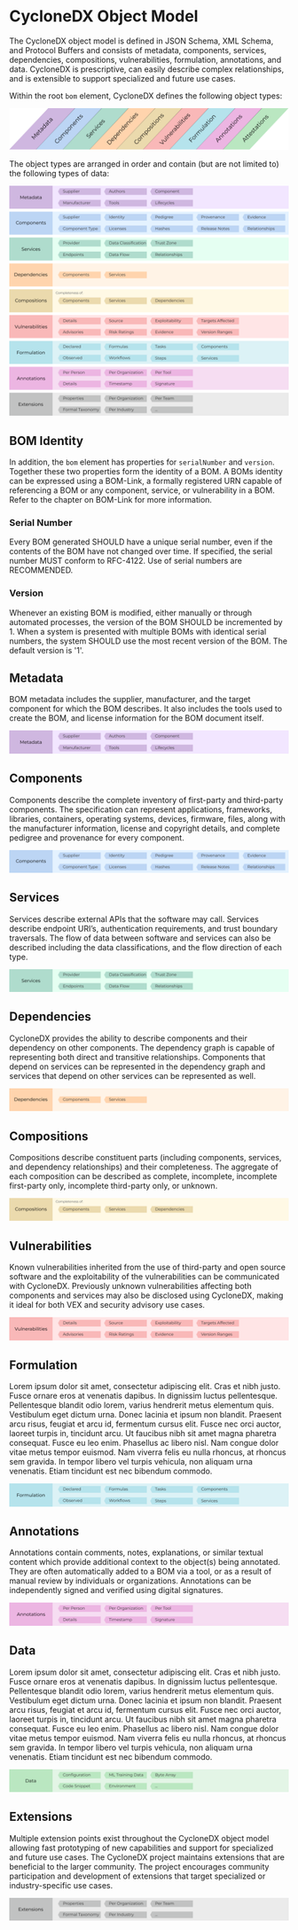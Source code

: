 # CycloneDX Object Model
The CycloneDX object model is defined in JSON Schema, XML Schema, and Protocol Buffers and consists of metadata,
components, services, dependencies, compositions, vulnerabilities, formulation, annotations, and data. CycloneDX is 
prescriptive, can easily describe complex relationships, and is extensible to support specialized and future use cases.

Within the root `bom` element, CycloneDX defines the following object types:

![BOM Metadata](../../images/Object-Model/CycloneDX-Object-Type-Overview_with-Attestations.svg)

The object types are arranged in order and contain (but are not limited to) the following types of data:

![CycloneDX Object Model](../../images/CycloneDX-Object-Model-Swimlane.svg)


## BOM Identity
In addition, the `bom` element has properties for `serialNumber` and `version`. Together these two properties form the
identity of a BOM. A BOMs identity can be expressed using a BOM-Link, a formally registered URN capable of referencing
a BOM or any component, service, or vulnerability in a BOM. Refer to the chapter on BOM-Link for more information.

### Serial Number
Every BOM generated SHOULD have a unique serial number, even if the contents of the BOM have not changed over time. 
If specified, the serial number MUST conform to RFC-4122. Use of serial numbers are RECOMMENDED.

### Version
Whenever an existing BOM is modified, either manually or through automated processes, the version of the BOM SHOULD be 
incremented by 1. When a system is presented with multiple BOMs with identical serial numbers, the system SHOULD use 
the most recent version of the BOM. The default version is '1'.

## Metadata
BOM metadata includes the supplier, manufacturer, and the target component for which the BOM describes. It also includes
the tools used to create the BOM, and license information for the BOM document itself.

![Metadata](../../images/Object-Model/Metadata.svg)


## Components
Components describe the complete inventory of first-party and third-party components. The specification can represent
applications, frameworks, libraries, containers, operating systems, devices, firmware, files, along with the manufacturer
information, license and copyright details, and complete pedigree and provenance for every component.

![Components](../../images/Object-Model/Components.svg)

## Services
Services describe external APIs that the software may call. Services describe endpoint URI’s, authentication
requirements, and trust boundary traversals. The flow of data between software and services can also be described
including the data classifications, and the flow direction of each type.

![Services](../../images/Object-Model/Services.svg)

## Dependencies
CycloneDX provides the ability to describe components and their dependency on other components. The dependency graph is
capable of representing both direct and transitive relationships. Components that depend on services can be represented
in the dependency graph and services that depend on other services can be represented as well.

![Dependencies](../../images/Object-Model/Dependencies.svg)

## Compositions
Compositions describe constituent parts (including components, services, and dependency relationships) and their
completeness. The aggregate of each composition can be described as complete, incomplete, incomplete first-party only,
incomplete third-party only, or unknown.

![Compositions](../../images/Object-Model/Compositions.svg)

## Vulnerabilities
Known vulnerabilities inherited from the use of third-party and open source software and the exploitability of the
vulnerabilities can be communicated with CycloneDX. Previously unknown vulnerabilities affecting both components and
services may also be disclosed using CycloneDX, making it ideal for both VEX and security advisory use cases.

![Vulnerabilities](../../images/Object-Model/Vulnerabilities.svg)

## Formulation
Lorem ipsum dolor sit amet, consectetur adipiscing elit. Cras et nibh justo. Fusce ornare eros at venenatis dapibus. In dignissim luctus pellentesque. Pellentesque blandit odio lorem, varius hendrerit metus elementum quis. Vestibulum eget dictum urna. Donec lacinia et ipsum non blandit. Praesent arcu risus, feugiat et arcu id, fermentum cursus elit. Fusce nec orci auctor, laoreet turpis in, tincidunt arcu. Ut faucibus nibh sit amet magna pharetra consequat. Fusce eu leo enim. Phasellus ac libero nisl. Nam congue dolor vitae metus tempor euismod. Nam viverra felis eu nulla rhoncus, at rhoncus sem gravida. In tempor libero vel turpis vehicula, non aliquam urna venenatis. Etiam tincidunt est nec bibendum commodo.

![Formulation](../../images/Object-Model/Formulation.svg)

## Annotations
Annotations contain comments, notes, explanations, or similar textual content which provide additional context to the 
object(s) being annotated. They are often automatically added to a BOM via a tool, or as a result of manual review by 
individuals or organizations. Annotations can be independently signed and verified using digital signatures.

![Annotations](../../images/Object-Model/Annotations.svg)

## Data
Lorem ipsum dolor sit amet, consectetur adipiscing elit. Cras et nibh justo. Fusce ornare eros at venenatis dapibus. In dignissim luctus pellentesque. Pellentesque blandit odio lorem, varius hendrerit metus elementum quis. Vestibulum eget dictum urna. Donec lacinia et ipsum non blandit. Praesent arcu risus, feugiat et arcu id, fermentum cursus elit. Fusce nec orci auctor, laoreet turpis in, tincidunt arcu. Ut faucibus nibh sit amet magna pharetra consequat. Fusce eu leo enim. Phasellus ac libero nisl. Nam congue dolor vitae metus tempor euismod. Nam viverra felis eu nulla rhoncus, at rhoncus sem gravida. In tempor libero vel turpis vehicula, non aliquam urna venenatis. Etiam tincidunt est nec bibendum commodo.

![Data](../../images/Object-Model/Data.svg)

## Extensions
Multiple extension points exist throughout the CycloneDX object model allowing fast prototyping of new capabilities and
support for specialized and future use cases. The CycloneDX project maintains extensions that are beneficial to the
larger community. The project encourages community participation and development of extensions that target specialized
or industry-specific use cases.

![Extensions](../../images/Object-Model/Extensions.svg)

<div style="page-break-after: always; visibility: hidden">
\newpage
</div>